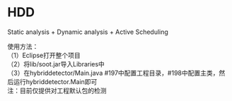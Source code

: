 # HDD
Static analysis + Dynamic analysis + Active Scheduling  

使用方法：  
（1）Eclipse打开整个项目  
（2）将lib/soot.jar导入Libraries中  
（3）在hybriddetector/Main.java #197中配置工程目录，#198中配置主类，然后运行hybriddetector.Main即可  
注：目前仅提供对工程默认包的检测  
